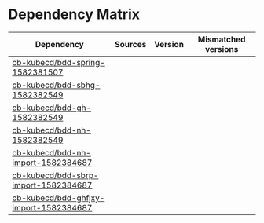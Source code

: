# Dependency Matrix

Dependency | Sources | Version | Mismatched versions
---------- | ------- | ------- | -------------------
[cb-kubecd/bdd-spring-1582381507](https://github.com/cb-kubecd/bdd-spring-1582381507.git) |  | []() | 
[cb-kubecd/bdd-sbhg-1582382549](https://github.com/cb-kubecd/bdd-sbhg-1582382549.git) |  | []() | 
[cb-kubecd/bdd-gh-1582382549](https://github.com/cb-kubecd/bdd-gh-1582382549.git) |  | []() | 
[cb-kubecd/bdd-nh-1582382549](https://github.com/cb-kubecd/bdd-nh-1582382549.git) |  | []() | 
[cb-kubecd/bdd-nh-import-1582384687](https://github.com/cb-kubecd/bdd-nh-import-1582384687.git) |  | []() | 
[cb-kubecd/bdd-sbrp-import-1582384687](https://github.com/cb-kubecd/bdd-sbrp-import-1582384687.git) |  | []() | 
[cb-kubecd/bdd-ghfjxy-import-1582384687](https://github.com/cb-kubecd/bdd-ghfjxy-import-1582384687.git) |  | []() | 
